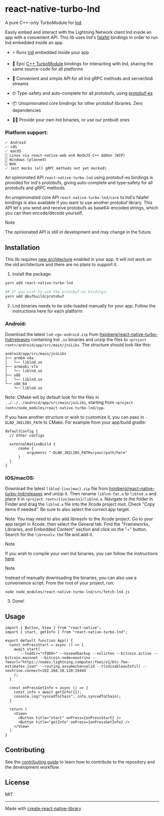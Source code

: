 # react-native-turbo-lnd

A pure C++-only TurboModule for [lnd](https://github.com/lightningnetwork/lnd).

Easily embed and interact with the Lightning Network client lnd inside an
app with a convenient API. This lib uses lnd's
[falafel](https://github.com/lightninglabs/falafel) bindings in order to run
lnd embedded inside an app.

* ⚡️ Runs [lnd](https://github.com/lightningnetwork/lnd) embedded inside your
app

* 🕺 Epic [C++ TurboModule](https://github.com/reactwg/react-native-new-architecture/blob/main/docs/turbo-modules-xplat.md)
bindings for interacting with lnd, sharing the same source-code for all
platforms

* 🤯 Convenient and simple API for all lnd gRPC methods and server/bidi streams

* 🤓 Type-safety and auto-complete for all protobufs, using
[protobuf-es](https://github.com/bufbuild/protobuf-es)

* 📦 Unopinionated core bindings for other protobuf libraries. Zero dependencies

* 👷‍♂️ Provide your own lnd binaries, or use our prebuilt ones

### Platform support:

```
✅ Android
✅ iOS
✅ macOS
🤨 Linux via react-native-web and NodeJS C++ Addon (WIP)
🚫 Windows (planned)
🚫 Web
✅ Jest mocks (all gRPC methods not yet mocked)
```

An opinionated API `react-native-turbo-lnd` using protobuf-es bindings is
provided for lnd's protobufs, giving auto-complete and type-safety for all
protobufs and gRPC methods.

An unopinionated core API `react-native-turbo-lnd/core` to lnd's falafel
bindings is also available if you want to use another protobuf library.
This API let's you send and receive protobufs as base64-encoded strings,
which you can then encode/decode yourself.


> [!NOTE]
> The opinionated API is still in development and may change in the future.

## Installation

This lib requires
[new architecture](https://reactnative.dev/docs/the-new-architecture/landing-page)
enabled in your app. It will not work on the old architecture and there are no
plans to support it.

1. Install the package:

```sh
yarn add react-native-turbo-lnd

## If you wish to use the protobuf-es bindings:
yarn add @bufbuild/protobuf
```

2. Lnd binaries needs to be side-loaded manually for your app.
Follow the instructions here for each platform:

### Android:
Download the latest `lnd-cgo-android.zip` from [hsjoberg/react-native-turbo-lnd/releases](https://github.com/hsjoberg/react-native-turbo-lnd/releases)
containing lnd `.so` binaries and unzip the files to
`<project root>/android/app/src/main/jniLibs`.
The structure should look like this:
```
android/app/src/main/jniLibs
├── arm64-v8a
│   └── liblnd.so
├── armeabi-v7a
│   └── liblnd.so
├── x86
│   └── liblnd.so
└── x86_64
    └── liblnd.so
```

Note: CMake will by default look for the files in
`../../../android/app/src/main/jniLibs`, starting from
`<project root>/node_modules/react-native-turbo-lnd/cpp`.

If you have another structure or wish to customize it, you can pass in
`-DLND_JNILIBS_PATH` to CMake. For example from your app/build.gradle:
```
defaultConfig {
  // Other configs

  externalNativeBuild {
      cmake {
          arguments "-DLND_JNILIBS_PATH=/your/path/here"
      }
  }
}
```

### iOS/macOS:
Download the latest `liblnd-{ios|mac}.zip` file from
[hsjoberg/react-native-turbo-lnd/releases](https://github.com/hsjoberg/react-native-turbo-lnd/releases)
and unzip it. Then rename `liblnd-fat.a` to `liblnd.a` and place it in
`<project root>/{ios|macos}/liblnd.a`. Navigate to the folder in Finder and drag
the `liblnd.a` file into the Xcode project root. Check "Copy items if needed".
Be sure to also select the correct app target.

Note: You may need to also add libresolv to the Xcode project. Go to your app
target in Xcode, then select the General tab. Find the "Frameworks, Libraries,
and Embedded Content" section and click on the "+" button. Search for the
`libresolv.tbd` file and add it.

> [!NOTE]
> If you wish to compile your own lnd binaries, you can follow the instructions
> [here](https://github.com/hsjoberg/lnd/tree/cshared/mobile#cgo-build).

> [!NOTE]
> Instead of manually downloading the binaries, you can also use a convenience script.  From the
> root of your project, run:
>
> ```
> node node_modules/react-native-turbo-lnd/src/fetch-lnd.js
> ```

3. Done!

## Usage

```TSX
import { Button, View } from "react-native";
import { start, getInfo } from "react-native-turbo-lnd";

export default function App() {
  const onPressStart = async () => {
    await start(
      `--lnddir="<TODO>" --noseedbackup --nolisten --bitcoin.active --bitcoin.mainnet --bitcoin.node=neutrino --feeurl="https://nodes.lightning.computer/fees/v1/btc-fee-estimates.json" --routing.assumechanvalid --tlsdisableautofill --neutrino.connect=192.168.10.120:19444`
    );
  }

  const onPressGetInfo = async () => {
    const info = await getInfo({});
    console.log("syncedToChain", info.syncedToChain);
  }

  return (
    <View>
      <Button title="start" onPress={onPressStart} />
      <Button title="getInfo" onPress={onPressGetInfo} />
    </View>
  )
}

```

## Contributing

See the [contributing guide](CONTRIBUTING.md) to learn how to contribute to the repository and the development workflow.

## License

MIT

---

Made with [create-react-native-library](https://github.com/callstack/react-native-builder-bob)
